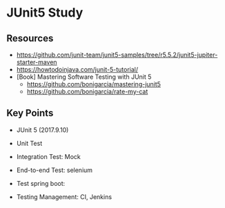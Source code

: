 # JUnit5 Study

## Resources
- https://github.com/junit-team/junit5-samples/tree/r5.5.2/junit5-jupiter-starter-maven
- https://howtodoinjava.com/junit-5-tutorial/
- [Book] Mastering Software Testing with JUnit 5
    - https://github.com/bonigarcia/mastering-junit5
    - https://github.com/bonigarcia/rate-my-cat


## Key Points
- JUnit 5 (2017.9.10)

- Unit Test
- Integration Test: Mock
- End-to-end Test: selenium

- Test spring boot: 

- Testing Management: CI, Jenkins